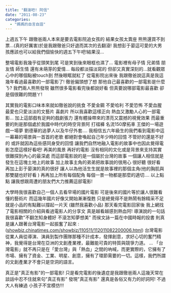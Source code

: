 ```yaml
---
title: "翻滾吧! 阿信"
date: "2011-08-23"
categories: 
  - "媽媽的自言自語"
---
```


上週五下午 跟徹爸兩人本來是要去電影院追女孩的 結果女孩太賣座 熊熊還買不到票...(真的好厲害)於是我跟徹爸只好退而其次的去翻滾! 我想彭于晏這可愛的大男孩應該也可以給我們個愉快的週五下午吧!結果沒...

整場電影我幾乎從頭笑到尾 可是笑到後來眼框也濕了... 電影裡有母子情 兄弟情 朋友情 師生情 還有未萌芽的愛情... 每段都淡描淡寫的 但卻又真實深刻的...就看觀眾心中的哪個點被touch到 然後眼眶就紅了 從電影院出來後 我跟徹爸說這真是我這幾年看過最喜歡的一部電影了! 徹爸偏頭想了想 那他自己最喜歡的一部電影是什麼ㄋ? 我們兩人熊熊發現 雖然很多電影看完後都說好看 但真要說哪部電影最喜歡 卻是個很難的問題ㄚ! 

其實我的電影口味本來就如徹爸說的挑食 不愛金鋼 不愛哈利 不愛恐怖 不愛血腥 最愛也只愛淡淡的文藝片 喜劇片 所以我喜歡這樣正向 熱血又激勵人心的一部電影... 加上這部戲有足夠的戲劇張力 還有體操帶來的漂亮又震撼的視覺效果 而最重要的則是那個處於我國中時代的時空背景阿 打褶褲 名流150摩拓車 王傑的一場遊戲一場夢 劉德華的追夢人以及牛仔外套.... 我相信五六年級生的我們看到電影中這一幕幕的場景與一首首的老歌 都絕對會喚起自己年少時的回憶 不管好的還是不好的 或許就因為這些感同身受的回憶 讓我們自然地融入電影的故事中也因此覺得電影怎麼這樣好看吧! 再美的風景 再好的電影 沒有相同的文化或是背景來支持其實很難探到內心的最深處 而這部電影說的是一個屬於台灣的故事 一個讓人相信就是發生在這塊土地上的故事 加上故事主角的弟弟把故事說的很用心 很好聽 很好看 再加上彭于晏演的真的很好 讓人以為他活生生就是故事裡的那個主角(他的胸肌與那雙腿也好好看 ) 再再加上所有每個配角 每個一景一物都是那麼的適切.... 以上點點 讓我想跟周遭的朋友們大力推薦這部電影!

大學時我很喜歡自己一個人去看早場的國片電影 可是後來的國片等於讓人很難看懂的藝術片 而這幾年國片好像又開始漸漸復甦 只是總覺得不是熱鬧有餘精采不足 就是小品的有點難以撐起一片天 (雖然我喜歡小品) 那天看完電影回家後 我上網找了電影相關的介紹與看過電影人的分享文 真是越看越感到熱血阿! 導演說的一句話我很喜歡"不翻怎知身體好 不滾怎知夢想美" 而侯文詠一篇在中國時報的投書 則真是讓人跟著台灣電影一起振奮了起來 : ([showbiz.chinatimes.com/showbiz/110511/112011082200006.html](http://showbiz.chinatimes.com/showbiz/110511/112011082200006.html)) 台灣電影從業人員從導演、演員到製作團隊那種不計成本，發揮創意，求好心切的奮鬥精神，我覺得是台灣在亞洲的文創產業裡，最難能可貴的特質與競爭力道。 ... 「台灣電影」就不再只是在「愛台灣」與「熱血」之間的吶喊，而更實際的，它擁有了市場、擁有了資金、工業、明星、創意，擁有了環節需要的一切。這樣，我們所謂的文創產業才不會只是空洞的語言。 

真正是"真正有影"的一部電影! 只是看完電影的後遺症是我跟徹爸兩人這幾天常在談話中忍不住就來句"真正有影" 發現"真正有影" 還真是各俗又有力的好詞阿! 不過大人有練過 小孩子不宜模仿!!!
